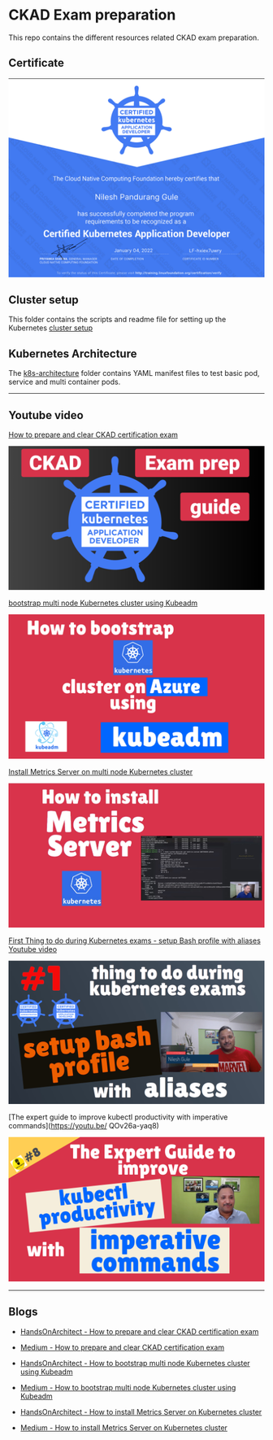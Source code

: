 # CKAD Exam preparation


This repo contains the different resources related CKAD exam preparation.

## Certificate

![Nilesh Gule CKAD certificate](/images/ckad-certificate.png)

## Cluster setup

This folder contains the scripts and readme file for setting up the Kubernetes [cluster setup](cluster-setup)

## Kubernetes Architecture

The [k8s-architecture](2-k8s-architecture) folder contains YAML manifest files to test basic pod, service and multi container pods.

---

## Youtube video
[How to prepare and clear CKAD certification exam](https://youtu.be/hKVz-Mwo9DM)

[![How to prepare and clear CKAD certification exam](/images/ckad-exam-prep.png)](https://youtu.be/hKVz-Mwo9DM)

[bootstrap multi node Kubernetes cluster using Kubeadm](https://youtu.be/fr8jtDPXKgo)

[![bootstrap multi node Kubernetes cluster using Kubeadm](/images/bootstrap-k8s-kubeadm.png)](https://youtu.be/fr8jtDPXKgo)

[Install Metrics Server on multi node Kubernetes cluster](https://youtu.be/0UDG52REs68)

[![Install Metrics Server on multi node Kubernetes cluster](/images/k8s-metrics-server-thumpnail.jpg)](https://youtu.be/0UDG52REs68)

[First Thing to do during Kubernetes exams - setup Bash profile with aliases Youtube video](https://youtu.be/wS-BKnvKFbM)

[![First Thing to do during Kubernetes exams - setup Bash profile with aliases Youtube video](/images/setup-bash-profile-with-aliases.png)](https://youtu.be/wS-BKnvKFbM)

[The expert guide to improve kubectl productivity with imperative commands](https://youtu.be/
QOv26a-yaq8)

[![The expert guide to improve kubectl productivity with imperative commands](/images/kubectl-imperative-commands.png)](https://youtu.be/QOv26a-yaq8)

---

## Blogs
- [HandsOnArchitect - How to prepare and clear CKAD certification exam](https://www.handsonarchitect.com/2022/01/how-to-prepare-and-clear-ckad.html)

- [Medium - How to prepare and clear CKAD certification exam](https://nileshgule.medium.com/how-to-prepare-and-clear-ckad-certification-exam-4dc87345110a)

- [HandsOnArchitect - How to bootstrap multi node Kubernetes cluster using Kubeadm](https://www.handsonarchitect.com/2021/12/how-to-bootstrap-multi-node-kubernetes.html)

- [Medium - How to bootstrap multi node Kubernetes cluster using Kubeadm](https://nileshgule.medium.com/how-to-bootstrap-multi-node-kubernetes-cluster-on-azure-using-kubeadm-211726acaf3a)

- [HandsOnArchitect - How to install Metrics Server on Kubernetes cluster](https://www.handsonarchitect.com/2021/12/how-to-install-metrics-server-on.html)

- [Medium - How to install Metrics Server on Kubernetes cluster](https://nileshgule.medium.com/how-to-install-metrics-server-on-kubernetes-cluster-60dd754873c2)
